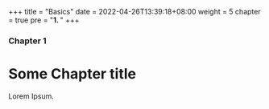 +++
title = "Basics"
date = 2022-04-26T13:39:18+08:00
weight = 5
chapter = true
pre = "<b>1. </b>"
+++

### Chapter 1

# Some Chapter title

Lorem Ipsum.